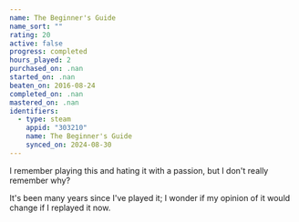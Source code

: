 ```yaml
---
name: The Beginner's Guide
name_sort: ""
rating: 20
active: false
progress: completed
hours_played: 2
purchased_on: .nan
started_on: .nan
beaten_on: 2016-08-24
completed_on: .nan
mastered_on: .nan
identifiers:
  - type: steam
    appid: "303210"
    name: The Beginner's Guide
    synced_on: 2024-08-30
---
```

I remember playing this and hating it with a passion, but I don't really remember why?

It's been many years since I've played it; I wonder if my opinion of it would change if I replayed it now.
